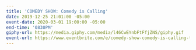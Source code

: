 ```yaml
---
title: 'COMEDY SHOW: Comedy is Calling'
date: 2019-12-25 21:01:00 -05:00
event-date: 2020-03-01 19:00:00 -05:00
end-time: '0830PM'
giphy-url: https://media.giphy.com/media/l46CwEYnbFtFfjZNS/giphy.gif
event-url: https://www.eventbrite.com/e/comedy-show-comedy-is-calling-tickets-96364654275
---
```


